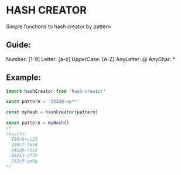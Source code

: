 # HASH CREATOR
Simple functions to hash creator by pattern

## Guide:
  Number: [1-9]
  Letter: [a-z]
  UpperCase: [A-Z]
  AnyLetter: @
  AnyChar: *

## Example:
```javascript
import hashCreator from 'hash-creator'

const pattern = 'Z23a@-xy**'

const myHash = hashCreator(pattern)

const pattern = myHash()
/*
results:
  T98r8-uo23
  V98c7-lks4
  O46d9-ric6
  B92e1-if70
  C62c5-gm9g
*/
```
